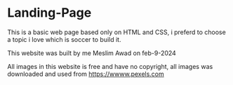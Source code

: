 # Landing-Page


This is a basic web page based only on HTML and CSS,
i preferd to choose a topic i love which is soccer to build it.




This website was built by me Meslim Awad on feb-9-2024


All images in this website is free and have no copyright,
all images was downloaded and used from https://wwww.pexels.com



